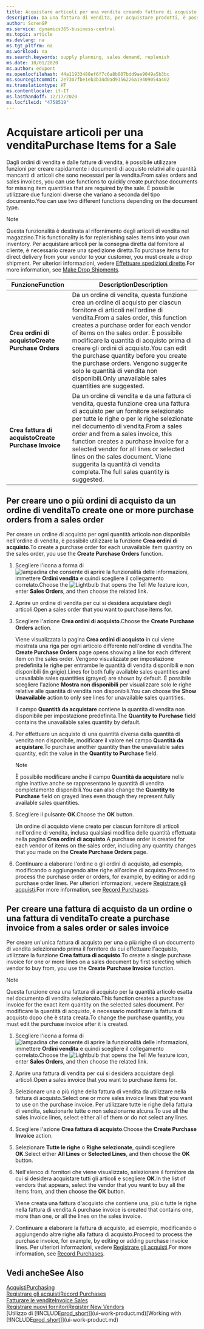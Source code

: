 ```yaml
---
title: Acquistare articoli per una vendita creando fatture di acquisto | Documenti Microsoft
description: Da una fattura di vendita, per acquistare prodotti, è possibile creare una fattura di acquisto per un fornitore.
author: SorenGP
ms.service: dynamics365-business-central
ms.topic: article
ms.devlang: na
ms.tgt_pltfrm: na
ms.workload: na
ms.search.keywords: supply planning, sales demand, replenish
ms.date: 10/01/2020
ms.author: edupont
ms.openlocfilehash: 44a11933488ef6f7c6a8b007bdd9ae9049a5b3bc
ms.sourcegitcommit: 2e7307fbe1eb3b34d0ad9356226a19409054a402
ms.translationtype: HT
ms.contentlocale: it-IT
ms.lasthandoff: 12/17/2020
ms.locfileid: "4758519"
---
```

# <a name="purchase-items-for-a-sale"></a><span data-ttu-id="c9c8d-103">Acquistare articoli per una vendita</span><span class="sxs-lookup"><span data-stu-id="c9c8d-103">Purchase Items for a Sale</span></span>
<span data-ttu-id="c9c8d-104">Dagli ordini di vendita e dalle fatture di vendita, è possibile utilizzare funzioni per creare rapidamente i documenti di acquisto relativi alle quantità mancanti di articoli che sono necessari per la vendita.</span><span class="sxs-lookup"><span data-stu-id="c9c8d-104">From sales orders and sales invoices, you can use functions to quickly create purchase documents for missing item quantities that are required by the sale.</span></span> <span data-ttu-id="c9c8d-105">È possibile utilizzare due funzioni diverse che variano a seconda del tipo documento.</span><span class="sxs-lookup"><span data-stu-id="c9c8d-105">You can use two different functions depending on the document type.</span></span>

> [!Note]
> <span data-ttu-id="c9c8d-106">Questa funzionalità è destinata al rifornimento degli articoli di vendita nel magazzino.</span><span class="sxs-lookup"><span data-stu-id="c9c8d-106">This functionality is for replenishing sales items into your own inventory.</span></span> <span data-ttu-id="c9c8d-107">Per acquistare articoli per la consegna diretta dal fornitore al cliente, è necessario creare una spedizione diretta.</span><span class="sxs-lookup"><span data-stu-id="c9c8d-107">To purchase items for direct delivery from your vendor to your customer, you must create a drop shipment.</span></span> <span data-ttu-id="c9c8d-108">Per ulteriori informazioni, vedere [Effettuare spedizioni dirette](sales-how-drop-shipment.md).</span><span class="sxs-lookup"><span data-stu-id="c9c8d-108">For more information, see [Make Drop Shipments](sales-how-drop-shipment.md).</span></span>   

|<span data-ttu-id="c9c8d-109">Funzione</span><span class="sxs-lookup"><span data-stu-id="c9c8d-109">Function</span></span>|<span data-ttu-id="c9c8d-110">Description</span><span class="sxs-lookup"><span data-stu-id="c9c8d-110">Description</span></span>|
|--------|-----------|
|<span data-ttu-id="c9c8d-111">**Crea ordini di acquisto**</span><span class="sxs-lookup"><span data-stu-id="c9c8d-111">**Create Purchase Orders**</span></span>|<span data-ttu-id="c9c8d-112">Da un ordine di vendita, questa funzione crea un ordine di acquisto per ciascun fornitore di articoli nell'ordine di vendita.</span><span class="sxs-lookup"><span data-stu-id="c9c8d-112">From a sales order, this function creates a purchase order for each vendor of items on the sales order.</span></span> <span data-ttu-id="c9c8d-113">È possibile modificare la quantità di acquisto prima di creare gli ordini di acquisto.</span><span class="sxs-lookup"><span data-stu-id="c9c8d-113">You can edit the purchase quantity before you create the purchase orders.</span></span> <span data-ttu-id="c9c8d-114">Vengono suggerite solo le quantità di vendita non disponibili.</span><span class="sxs-lookup"><span data-stu-id="c9c8d-114">Only unavailable sales quantities are suggested.</span></span>
|<span data-ttu-id="c9c8d-115">**Crea fattura di acquisto**</span><span class="sxs-lookup"><span data-stu-id="c9c8d-115">**Create Purchase Invoice**</span></span>|<span data-ttu-id="c9c8d-116">Da un ordine di vendita e da una fattura di vendita, questa funzione crea una fattura di acquisto per un fornitore selezionato per tutte le righe o per le righe selezionate nel documento di vendita.</span><span class="sxs-lookup"><span data-stu-id="c9c8d-116">From a sales order and from a sales invoice, this function creates a purchase invoice for a selected vendor for all lines or selected lines on the sales document.</span></span> <span data-ttu-id="c9c8d-117">Viene suggerita la quantità di vendita completa.</span><span class="sxs-lookup"><span data-stu-id="c9c8d-117">The full sales quantity is suggested.</span></span>|

## <a name="to-create-one-or-more-purchase-orders-from-a-sales-order"></a><span data-ttu-id="c9c8d-118">Per creare uno o più ordini di acquisto da un ordine di vendita</span><span class="sxs-lookup"><span data-stu-id="c9c8d-118">To create one or more purchase orders from a sales order</span></span>
<span data-ttu-id="c9c8d-119">Per creare un ordine di acquisto per ogni quantità articolo non disponibile nell'ordine di vendita, è possibile utilizzare la funzione **Crea ordini di acquisto**.</span><span class="sxs-lookup"><span data-stu-id="c9c8d-119">To create a purchase order for each unavailable item quantity on the sales order, you use the **Create Purchase Orders** function.</span></span>

1. <span data-ttu-id="c9c8d-120">Scegliere l'icona a forma di ![lampadina che consente di aprire la funzionalità delle informazioni](media/ui-search/search_small.png "Informazioni sull'operazione che si desidera eseguire"), immettere **Ordini vendita** e quindi scegliere il collegamento correlato.</span><span class="sxs-lookup"><span data-stu-id="c9c8d-120">Choose the ![Lightbulb that opens the Tell Me feature](media/ui-search/search_small.png "Tell me what you want to do") icon, enter **Sales Orders**, and then choose the related link.</span></span>
2. <span data-ttu-id="c9c8d-121">Aprire un ordine di vendita per cui si desidera acquistare degli articoli.</span><span class="sxs-lookup"><span data-stu-id="c9c8d-121">Open a sales order that you want to purchase items for.</span></span>
3. <span data-ttu-id="c9c8d-122">Scegliere l'azione **Crea ordini di acquisto**.</span><span class="sxs-lookup"><span data-stu-id="c9c8d-122">Choose the **Create Purchase Orders** action.</span></span>

    <span data-ttu-id="c9c8d-123">Viene visualizzata la pagina **Crea ordini di acquisto** in cui viene mostrata una riga per ogni articolo differente nell'ordine di vendita.</span><span class="sxs-lookup"><span data-stu-id="c9c8d-123">The **Create Purchase Orders** page opens showing a line for each different item on the sales order.</span></span> <span data-ttu-id="c9c8d-124">Vengono visualizzate per impostazione predefinita le righe per entrambe le quantità di vendita disponibili e non disponibili (in grigio).</span><span class="sxs-lookup"><span data-stu-id="c9c8d-124">Lines for both fully available sales quantities and unavailable sales quantities (grayed) are shown by default.</span></span> <span data-ttu-id="c9c8d-125">È possibile scegliere l'azione **Mostra non disponibili** per visualizzare solo le righe relative alle quantità di vendita non disponibili.</span><span class="sxs-lookup"><span data-stu-id="c9c8d-125">You can choose the **Show Unavailable** action to only see lines for unavailable sales quantities.</span></span>

    <span data-ttu-id="c9c8d-126">Il campo **Quantità da acquistare** contiene la quantità di vendita non disponibile per impostazione predefinita.</span><span class="sxs-lookup"><span data-stu-id="c9c8d-126">The **Quantity to Purchase** field contains the unavailable sales quantity by default.</span></span>
4. <span data-ttu-id="c9c8d-127">Per effettuare un acquisto di una quantità diversa dalla quantità di vendita non disponibile, modificare il valore nel campo **Quantità da acquistare**.</span><span class="sxs-lookup"><span data-stu-id="c9c8d-127">To purchase another quantity than the unavailable sales quantity, edit the value in the **Quantity to Purchase** field.</span></span>

    > [!NOTE]  
    >   <span data-ttu-id="c9c8d-128">È possibile modificare anche il campo **Quantità da acquistare** nelle righe inattive anche se rappresentano le quantità di vendita completamente disponibili.</span><span class="sxs-lookup"><span data-stu-id="c9c8d-128">You can also change the **Quantity to Purchase** field on grayed lines even though they represent fully available sales quantities.</span></span>
5. <span data-ttu-id="c9c8d-129">Scegliere il pulsante **OK**.</span><span class="sxs-lookup"><span data-stu-id="c9c8d-129">Choose the **OK** button.</span></span>

    <span data-ttu-id="c9c8d-130">Un ordine di acquisto viene creato per ciascun fornitore di articoli nell'ordine di vendita, inclusa qualsiasi modifica delle quantità effettuata nella pagina **Crea ordini di acquisto**.</span><span class="sxs-lookup"><span data-stu-id="c9c8d-130">A purchase order is created for each vendor of items on the sales order, including any quantity changes that you made on the **Create Purchase Orders** page.</span></span>
7. <span data-ttu-id="c9c8d-131">Continuare a elaborare l'ordine o gli ordini di acquisto, ad esempio, modificando o aggiungendo altre righe all'ordine di acquisto.</span><span class="sxs-lookup"><span data-stu-id="c9c8d-131">Proceed to process the purchase order or orders, for example, by editing or adding purchase order lines.</span></span> <span data-ttu-id="c9c8d-132">Per ulteriori informazioni, vedere [Registrare gli acquisti](purchasing-how-record-purchases.md).</span><span class="sxs-lookup"><span data-stu-id="c9c8d-132">For more information, see [Record Purchases](purchasing-how-record-purchases.md).</span></span>


## <a name="to-create-a-purchase-invoice-from-a-sales-order-or-sales-invoice"></a><span data-ttu-id="c9c8d-133">Per creare una fattura di acquisto da un ordine o una fattura di vendita</span><span class="sxs-lookup"><span data-stu-id="c9c8d-133">To create a purchase invoice from a sales order or sales invoice</span></span>
<span data-ttu-id="c9c8d-134">Per creare un'unica fattura di acquisto per una o più righe di un documento di vendita selezionando prima il fornitore da cui effettuare l'acquisto, utilizzare la funzione **Crea fattura di acquisto**.</span><span class="sxs-lookup"><span data-stu-id="c9c8d-134">To create a single purchase invoice for one or more lines on a sales document by first selecting which vendor to buy from, you use the **Create Purchase Invoice** function.</span></span>

> [!NOTE]  
>   <span data-ttu-id="c9c8d-135">Questa funzione crea una fattura di acquisto per la quantità articolo esatta nel documento di vendita selezionato.</span><span class="sxs-lookup"><span data-stu-id="c9c8d-135">This function creates a purchase invoice for the exact item quantity on the selected sales document.</span></span> <span data-ttu-id="c9c8d-136">Per modificare la quantità di acquisto, è necessario modificare la fattura di acquisto dopo che è stata creata.</span><span class="sxs-lookup"><span data-stu-id="c9c8d-136">To change the purchase quantity, you must edit the purchase invoice after it is created.</span></span>  

1. <span data-ttu-id="c9c8d-137">Scegliere l'icona a forma di ![lampadina che consente di aprire la funzionalità delle informazioni](media/ui-search/search_small.png "Informazioni sull'operazione che si desidera eseguire"), immettere **Ordini vendita** e quindi scegliere il collegamento correlato.</span><span class="sxs-lookup"><span data-stu-id="c9c8d-137">Choose the ![Lightbulb that opens the Tell Me feature](media/ui-search/search_small.png "Tell me what you want to do") icon, enter **Sales Orders**, and then choose the related link.</span></span>
2. <span data-ttu-id="c9c8d-138">Aprire una fattura di vendita per cui si desidera acquistare degli articoli.</span><span class="sxs-lookup"><span data-stu-id="c9c8d-138">Open a sales invoice that you want to purchase items for.</span></span>
3. <span data-ttu-id="c9c8d-139">Selezionare una o più righe della fattura di vendita da utilizzare nella fattura di acquisto.</span><span class="sxs-lookup"><span data-stu-id="c9c8d-139">Select one or more sales invoice lines that you want to use on the purchase invoice.</span></span> <span data-ttu-id="c9c8d-140">Per utilizzare tutte le righe della fattura di vendita, selezionarle tutte o non selezionarne alcuna.</span><span class="sxs-lookup"><span data-stu-id="c9c8d-140">To use all the sales invoice lines, select either all of them or do not select any lines.</span></span>
4. <span data-ttu-id="c9c8d-141">Scegliere l'azione **Crea fattura di acquisto**.</span><span class="sxs-lookup"><span data-stu-id="c9c8d-141">Choose the **Create Purchase Invoice** action.</span></span>
5. <span data-ttu-id="c9c8d-142">Selezionare **Tutte le righe** o **Righe selezionate**, quindi scegliere **OK**.</span><span class="sxs-lookup"><span data-stu-id="c9c8d-142">Select either **All Lines** or **Selected Lines**, and then choose the **OK** button.</span></span>  
6. <span data-ttu-id="c9c8d-143">Nell'elenco di fornitori che viene visualizzato, selezionare il fornitore da cui si desidera acquistare tutti gli articoli e scegliere **OK**.</span><span class="sxs-lookup"><span data-stu-id="c9c8d-143">In the list of vendors that appears, select the vendor that you want to buy all the items from, and then choose the **OK** button.</span></span>

    <span data-ttu-id="c9c8d-144">Viene creata una fattura d'acquisto che contiene una, più o tutte le righe nella fattura di vendita.</span><span class="sxs-lookup"><span data-stu-id="c9c8d-144">A purchase invoice is created that contains one, more than one, or all the lines on the sales invoice.</span></span>
7. <span data-ttu-id="c9c8d-145">Continuare a elaborare la fattura di acquisto, ad esempio, modificando o aggiungendo altre righe alla fattura di acquisto.</span><span class="sxs-lookup"><span data-stu-id="c9c8d-145">Proceed to process the purchase invoice, for example, by editing or adding purchase invoice lines.</span></span> <span data-ttu-id="c9c8d-146">Per ulteriori informazioni, vedere [Registrare gli acquisti](purchasing-how-record-purchases.md).</span><span class="sxs-lookup"><span data-stu-id="c9c8d-146">For more information, see [Record Purchases](purchasing-how-record-purchases.md).</span></span>

## <a name="see-also"></a><span data-ttu-id="c9c8d-147">Vedi anche</span><span class="sxs-lookup"><span data-stu-id="c9c8d-147">See Also</span></span>
[<span data-ttu-id="c9c8d-148">Acquisti</span><span class="sxs-lookup"><span data-stu-id="c9c8d-148">Purchasing</span></span>](purchasing-manage-purchasing.md)  
[<span data-ttu-id="c9c8d-149">Registrare gli acquisti</span><span class="sxs-lookup"><span data-stu-id="c9c8d-149">Record Purchases</span></span>](purchasing-how-record-purchases.md)  
[<span data-ttu-id="c9c8d-150">Fatturare le vendite</span><span class="sxs-lookup"><span data-stu-id="c9c8d-150">Invoice Sales</span></span>](sales-how-invoice-sales.md)  
[<span data-ttu-id="c9c8d-151">Registrare nuovi fornitori</span><span class="sxs-lookup"><span data-stu-id="c9c8d-151">Register New Vendors</span></span>](purchasing-how-register-new-vendors.md)  
<span data-ttu-id="c9c8d-152">[Utilizzo di [!INCLUDE[prod_short](includes/prod_short.md)]](ui-work-product.md)</span><span class="sxs-lookup"><span data-stu-id="c9c8d-152">[Working with [!INCLUDE[prod_short](includes/prod_short.md)]](ui-work-product.md)</span></span>
